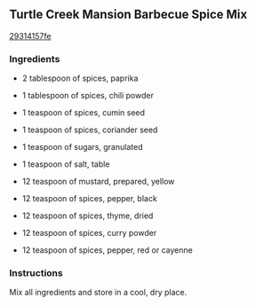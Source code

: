## Turtle Creek Mansion Barbecue Spice Mix

[29314157fe](http://www.food.com/recipe/turtle-creek-mansion-barbecue-spice-mix-326070)

### Ingredients

 - 2 tablespoon of spices, paprika

 - 1 tablespoon of spices, chili powder

 - 1 teaspoon of spices, cumin seed

 - 1 teaspoon of spices, coriander seed

 - 1 teaspoon of sugars, granulated

 - 1 teaspoon of salt, table

 - 12 teaspoon of mustard, prepared, yellow

 - 12 teaspoon of spices, pepper, black

 - 12 teaspoon of spices, thyme, dried

 - 12 teaspoon of spices, curry powder

 - 12 teaspoon of spices, pepper, red or cayenne

### Instructions

Mix all ingredients and store in a cool, dry place.